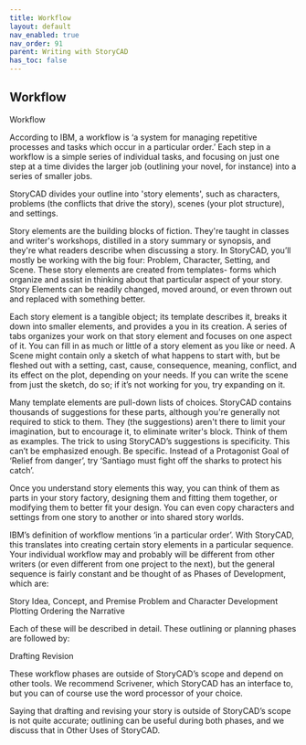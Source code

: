 ```yaml
---
title: Workflow
layout: default
nav_enabled: true
nav_order: 91
parent: Writing with StoryCAD
has_toc: false
---
```

## Workflow
Workflow


According to IBM, a workflow is ‘a system for managing repetitive processes and tasks which occur in a particular order.’ Each step in a workflow is a simple series of individual tasks, and focusing on just one step at a time divides the larger job (outlining your novel, for instance) into a series of smaller jobs.

StoryCAD divides your outline into 'story elements', such as characters, problems (the conflicts that drive the story), scenes (your plot structure), and settings.  

Story elements are the building blocks of fiction. They're taught in classes and writer's workshops, distilled in a story summary or synopsis, and they're what readers describe when discussing a story. In StoryCAD, you’ll mostly be working with the big four: Problem, Character, Setting, and Scene.  These story elements are created from templates- forms which organize and assist in thinking about that particular aspect of your story. 
Story Elements can be readily changed, moved around, or even thrown out and replaced with something better. 

Each story element is a tangible object;  its template describes it, breaks it down into smaller elements, and provides a you in its creation. A series of tabs organizes your work on that story element and focuses on one aspect of it. You can fill in as much or little of a story element as you like or need. A Scene might contain only a sketch of what happens to start with, but be fleshed out with a setting, cast, cause, consequence, meaning, conflict, and its effect on the plot, depending on your needs. If you can write the scene from just the sketch, do so; if it’s not working for you, try expanding on it. 

Many template elements are pull-down lists of choices. StoryCAD contains  thousands of suggestions for these parts, although you're generally not required to stick to them.  They (the suggestions) aren't there to limit your imagination, but to encourage it, to eliminate writer's block. Think of them as examples. The trick to using StoryCAD’s suggestions is specificity. This can’t be emphasized enough. Be specific. Instead of a Protagonist Goal of ‘Relief from danger’, try ‘Santiago must fight off the sharks to protect his catch’. 

Once you understand story elements this way, you can think of them as parts in your story factory, designing them and fitting them together, or modifying them to better fit your design. You can even copy characters and settings from one story to another or into shared story worlds. 

IBM’s  definition of workflow mentions ‘in a particular order’. With StoryCAD, this translates into creating certain story elements in a particular sequence. Your individual workflow may and probably will be different from other writers (or even different from one project to the next), but the general sequence is fairly constant and be thought of as Phases of Development, which are:

Story Idea, Concept, and Premise
Problem and Character Development  
Plotting
Ordering the Narrative

Each of these will be described in detail. These outlining or planning phases are followed by: 

Drafting
Revision

These workflow phases are outside of StoryCAD’s scope and depend on other tools. We recommend Scrivener, which StoryCAD has an interface to, but you can of course use the word processor of your choice. 

Saying that drafting and revising your story is outside of StoryCAD’s scope is not quite accurate; outlining can be useful during both phases, and we discuss that in Other Uses of StoryCAD.
